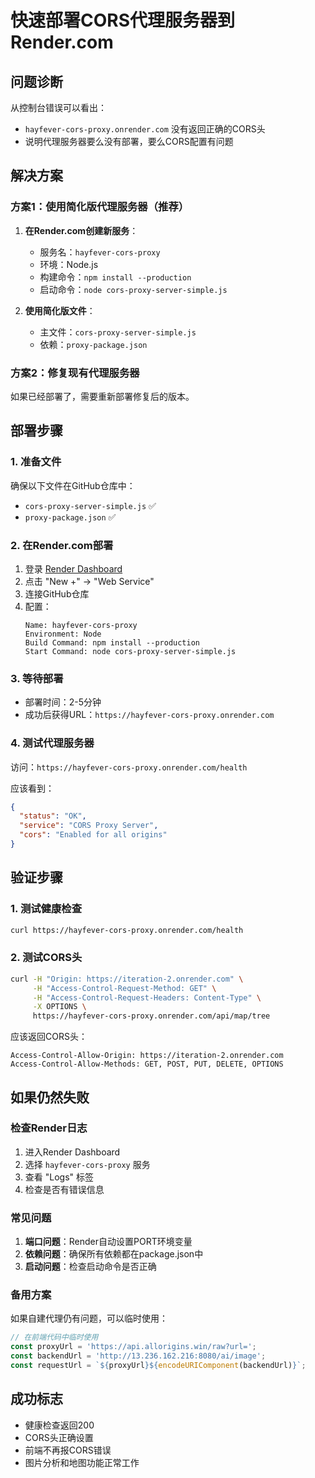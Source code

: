 # 快速部署CORS代理服务器到Render.com

## 问题诊断
从控制台错误可以看出：
- `hayfever-cors-proxy.onrender.com` 没有返回正确的CORS头
- 说明代理服务器要么没有部署，要么CORS配置有问题

## 解决方案

### 方案1：使用简化版代理服务器（推荐）

1. **在Render.com创建新服务**：
   - 服务名：`hayfever-cors-proxy`
   - 环境：Node.js
   - 构建命令：`npm install --production`
   - 启动命令：`node cors-proxy-server-simple.js`

2. **使用简化版文件**：
   - 主文件：`cors-proxy-server-simple.js`
   - 依赖：`proxy-package.json`

### 方案2：修复现有代理服务器

如果已经部署了，需要重新部署修复后的版本。

## 部署步骤

### 1. 准备文件
确保以下文件在GitHub仓库中：
- `cors-proxy-server-simple.js` ✅
- `proxy-package.json` ✅

### 2. 在Render.com部署
1. 登录 [Render Dashboard](https://dashboard.render.com)
2. 点击 "New +" → "Web Service"
3. 连接GitHub仓库
4. 配置：
   ```
   Name: hayfever-cors-proxy
   Environment: Node
   Build Command: npm install --production
   Start Command: node cors-proxy-server-simple.js
   ```

### 3. 等待部署
- 部署时间：2-5分钟
- 成功后获得URL：`https://hayfever-cors-proxy.onrender.com`

### 4. 测试代理服务器
访问：`https://hayfever-cors-proxy.onrender.com/health`

应该看到：
```json
{
  "status": "OK",
  "service": "CORS Proxy Server",
  "cors": "Enabled for all origins"
}
```

## 验证步骤

### 1. 测试健康检查
```bash
curl https://hayfever-cors-proxy.onrender.com/health
```

### 2. 测试CORS头
```bash
curl -H "Origin: https://iteration-2.onrender.com" \
     -H "Access-Control-Request-Method: GET" \
     -H "Access-Control-Request-Headers: Content-Type" \
     -X OPTIONS \
     https://hayfever-cors-proxy.onrender.com/api/map/tree
```

应该返回CORS头：
```
Access-Control-Allow-Origin: https://iteration-2.onrender.com
Access-Control-Allow-Methods: GET, POST, PUT, DELETE, OPTIONS
```

## 如果仍然失败

### 检查Render日志
1. 进入Render Dashboard
2. 选择 `hayfever-cors-proxy` 服务
3. 查看 "Logs" 标签
4. 检查是否有错误信息

### 常见问题
1. **端口问题**：Render自动设置PORT环境变量
2. **依赖问题**：确保所有依赖都在package.json中
3. **启动问题**：检查启动命令是否正确

### 备用方案
如果自建代理仍有问题，可以临时使用：
```javascript
// 在前端代码中临时使用
const proxyUrl = 'https://api.allorigins.win/raw?url=';
const backendUrl = 'http://13.236.162.216:8080/ai/image';
const requestUrl = `${proxyUrl}${encodeURIComponent(backendUrl)}`;
```

## 成功标志
- 健康检查返回200
- CORS头正确设置
- 前端不再报CORS错误
- 图片分析和地图功能正常工作
